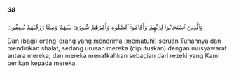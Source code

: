 ##### 38

<span class="ayah">وَٱلَّذِينَ ٱسْتَجَابُوا۟ لِرَبِّهِمْ وَأَقَامُوا۟ ٱلصَّلَوٰةَ وَأَمْرُهُمْ شُورَىٰ بَيْنَهُمْ وَمِمَّا رَزَقْنَٰهُمْ يُنفِقُونَ</span>

<span class="ayah_translation">Dan (bagi) orang-orang yang menerima (mematuhi) seruan Tuhannya dan mendirikan shalat, sedang urusan mereka (diputuskan) dengan musyawarat antara mereka; dan mereka menafkahkan sebagian dari rezeki yang Kami berikan kepada mereka.</span>
